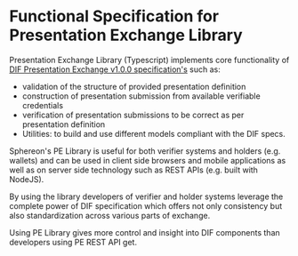 # Functional Specification for Presentation Exchange Library

Presentation Exchange Library (Typescript) implements core functionality of [DIF Presentation Exchange v1.0.0 specification's](https://identity.foundation/presentation-exchange/) such as:

* validation of the structure of provided presentation definition
* construction of presentation submission from available verifiable credentials
* verification of presentation submissions to be correct as per presentation definition
* Utilities: to build and use different models compliant with the DIF specs.

Sphereon's PE Library is useful for both verifier systems and holders (e.g. wallets) and can be used in client side browsers and mobile applications as well as on server side technology such as REST APIs (e.g. built with NodeJS).

By using the library developers of verifier and holder systems leverage the complete power of DIF specification which offers not only consistency but also standardization across various parts of exchange.

Using PE Library gives more control and insight into DIF components than developers using PE REST API get.